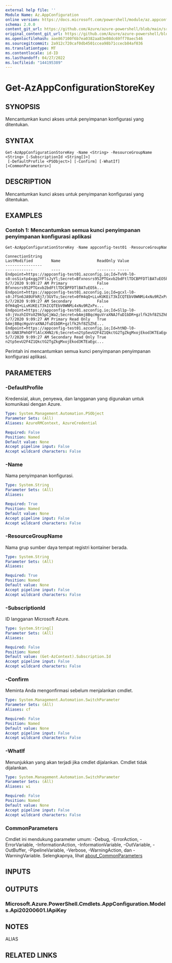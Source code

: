 ```yaml
---
external help file: ''
Module Name: Az.AppConfiguration
online version: https://docs.microsoft.com/powershell/module/az.appconfiguration/get-azappconfigurationstorekey
schema: 2.0.0
content_git_url: https://github.com/Azure/azure-powershell/blob/main/src/AppConfiguration/help/Get-AzAppConfigurationStoreKey.md
original_content_git_url: https://github.com/Azure/azure-powershell/blob/main/src/AppConfiguration/help/Get-AzAppConfigurationStoreKey.md
ms.openlocfilehash: aae867100f6b7ea0382aa83e08dc69ff70aec546
ms.sourcegitcommit: 2a912c720caf0db4501ccea98b71ccecb84af036
ms.translationtype: MT
ms.contentlocale: id-ID
ms.lasthandoff: 04/27/2022
ms.locfileid: "144195389"
---
```

# Get-AzAppConfigurationStoreKey

## SYNOPSIS
Mencantumkan kunci akses untuk penyimpanan konfigurasi yang ditentukan.

## SYNTAX

```
Get-AzAppConfigurationStoreKey -Name <String> -ResourceGroupName <String> [-SubscriptionId <String[]>]
 [-DefaultProfile <PSObject>] [-Confirm] [-WhatIf] [<CommonParameters>]
```

## DESCRIPTION
Mencantumkan kunci akses untuk penyimpanan konfigurasi yang ditentukan.

## EXAMPLES

### Contoh 1: Mencantumkan semua kunci penyimpanan penyimpanan konfigurasi aplikasi
```powershell
Get-AzAppConfigurationStoreKey -Name appconfig-test01 -ResourceGroupName azpwsh-manual-test
```

```output
ConnectionString                                                                                                                     LastModified        Name                ReadOnly Value
----------------                                                                                                                     ------------        ----                -------- -----
Endpoint=https://appconfig-test01.azconfig.io;Id=TvV0-l0-s0:osSixtp4xggJYFlsJyYl;Secret=Bfxnosrs952PTGxvb2bdFtlTDCBPFDTlBATuEO5kRbc= 5/7/2020 9:09:27 AM Primary             False    Bfxnosrs952PTGxvb2bdFtlTDCBPFDTlBATuEO5k...
Endpoint=https://appconfig-test01.azconfig.io;Id=gcxl-l0-s0:JfSn6JA9UFkRj7/3GVTu;Secret=0fH4qQ+LLvKUKEiT3kICQTEbV0WNMi4xNu9RZxPx6X0= 5/7/2020 9:09:27 AM Secondary           False    0fH4qQ+LLvKUKEiT3kICQTEbV0WNMi4xNu9RZxPx...
Endpoint=https://appconfig-test01.azconfig.io;Id=Sl1p-l0-s0:jVozhIOYoXZ9k5pCjWa2;Secret=bAmj8BqcHguVraXNAJfuD1bDR+gzlfk2hf8ZSZhE9Ik= 5/7/2020 9:09:27 AM Primary Read Only   True     bAmj8BqcHguVraXNAJfuD1bDR+gzlfk2hf8ZSZhE...
Endpoint=https://appconfig-test01.azconfig.io;Id=htND-l0-s0:GN83PmhOFYlAlcXHN2/6;Secret=n2tp5evU2F4Z1QkctG2TgZkgMxojEkod3KTEaEgcSMQ= 5/7/2020 9:09:27 AM Secondary Read Only True     n2tp5evU2F4Z1QkctG2TgZkgMxojEkod3KTEaEgc...
```

Perintah ini mencantumkan semua kunci penyimpanan penyimpanan konfigurasi aplikasi.

## PARAMETERS

### -DefaultProfile
Kredensial, akun, penyewa, dan langganan yang digunakan untuk komunikasi dengan Azure.

```yaml
Type: System.Management.Automation.PSObject
Parameter Sets: (All)
Aliases: AzureRMContext, AzureCredential

Required: False
Position: Named
Default value: None
Accept pipeline input: False
Accept wildcard characters: False
```

### -Name
Nama penyimpanan konfigurasi.

```yaml
Type: System.String
Parameter Sets: (All)
Aliases:

Required: True
Position: Named
Default value: None
Accept pipeline input: False
Accept wildcard characters: False
```

### -ResourceGroupName
Nama grup sumber daya tempat registri kontainer berada.

```yaml
Type: System.String
Parameter Sets: (All)
Aliases:

Required: True
Position: Named
Default value: None
Accept pipeline input: False
Accept wildcard characters: False
```

### -SubscriptionId
ID langganan Microsoft Azure.

```yaml
Type: System.String[]
Parameter Sets: (All)
Aliases:

Required: False
Position: Named
Default value: (Get-AzContext).Subscription.Id
Accept pipeline input: False
Accept wildcard characters: False
```

### -Confirm
Meminta Anda mengonfirmasi sebelum menjalankan cmdlet.

```yaml
Type: System.Management.Automation.SwitchParameter
Parameter Sets: (All)
Aliases: cf

Required: False
Position: Named
Default value: None
Accept pipeline input: False
Accept wildcard characters: False
```

### -WhatIf
Menunjukkan yang akan terjadi jika cmdlet dijalankan.
Cmdlet tidak dijalankan.

```yaml
Type: System.Management.Automation.SwitchParameter
Parameter Sets: (All)
Aliases: wi

Required: False
Position: Named
Default value: None
Accept pipeline input: False
Accept wildcard characters: False
```

### CommonParameters
Cmdlet ini mendukung parameter umum: -Debug, -ErrorAction, -ErrorVariable, -InformationAction, -InformationVariable, -OutVariable, -OutBuffer, -PipelineVariable, -Verbose, -WarningAction, dan -WarningVariable. Selengkapnya, lihat [about_CommonParameters](http://go.microsoft.com/fwlink/?LinkID=113216)

## INPUTS

## OUTPUTS

### Microsoft.Azure.PowerShell.Cmdlets.AppConfiguration.Models.Api20200601.IApiKey

## NOTES

ALIAS

## RELATED LINKS

